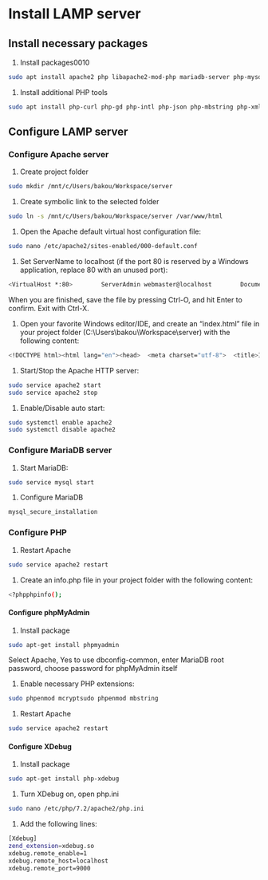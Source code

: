 # Install LAMP server

## Install necessary packages

1. Install packages0010

```bash
sudo apt install apache2 php libapache2-mod-php mariadb-server php-mysql
```

1. Install additional PHP tools

```bash
sudo apt install php-curl php-gd php-intl php-json php-mbstring php-xml php-zip
```

## Configure LAMP server

### Configure Apache server

1. Create project folder

```bash
sudo mkdir /mnt/c/Users/bakou/Workspace/server
```

1. Create symbolic link to the selected folder

```bash
sudo ln -s /mnt/c/Users/bakou/Workspace/server /var/www/html
```

1. Open the Apache default virtual host configuration file:

```bash
sudo nano /etc/apache2/sites-enabled/000-default.conf
```

1. Set ServerName to localhost (if the port 80 is reserved by a Windows application, replace 80 with an unused port):

```bash
<VirtualHost *:80>        ServerAdmin webmaster@localhost        DocumentRoot  /var/www/html      <Directory /var/www/>        Options Indexes FollowSymLinks        AllowOverride All        Require all granted      </Directory>        ErrorLog ${APACHE_LOG_DIR}/error.log        CustomLog ${APACHE_LOG_DIR}/access.log combined</VirtualHost>
```

When you are finished, save the file by pressing Ctrl-O, and hit Enter to confirm. Exit with Ctrl-X.

1. Open your favorite Windows editor/IDE, and create an “index.html” file in your project folder (C:\Users\bakou\Workspace\server) with the following content:

```bash
<!DOCTYPE html><html lang="en"><head>  <meta charset="utf-8">  <title>It works!</title></head>&lt;body>  <h1>It works!</h1></body></html>
```

1. Start/Stop the Apache HTTP server:

```bash
sudo service apache2 start
sudo service apache2 stop
```

1. Enable/Disable auto start:

```bash
sudo systemctl enable apache2
sudo systemctl disable apache2
```

### Configure MariaDB server

1. Start MariaDB:

```bash
sudo service mysql start
```

1. Configure MariaDB

```bash
mysql_secure_installation
```

### Configure PHP

1. Restart Apache

```bash
sudo service apache2 restart
```

1. Create an info.php file in your project folder with the following content:

```bash
<?phpphpinfo();
```

#### Configure phpMyAdmin

1. Install package

```bash
sudo apt-get install phpmyadmin
```

Select Apache, Yes to use dbconfig-common, enter MariaDB root password, choose password for phpMyAdmin itself

1. Enable necessary PHP extensions:

```bash
sudo phpenmod mcryptsudo phpenmod mbstring
```

1. Restart Apache

```bash
sudo service apache2 restart
```

#### Configure XDebug

1. Install package

```bash
sudo apt-get install php-xdebug
```

1. Turn XDebug on, open php.ini

```bash
sudo nano /etc/php/7.2/apache2/php.ini
```

1. Add the following lines:

```bash
[Xdebug]
zend_extension=xdebug.so
xdebug.remote_enable=1
xdebug.remote_host=localhost
xdebug.remote_port=9000
```
